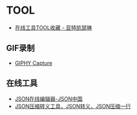 # TOOL

- [在线工具TOOL收藏 - 亚特凯瑟琳](https://www.cnblogs.com/bycnboy/p/9052228.html)

## GIF录制

- [GIPHY Capture](https://giphy.com/apps/giphycapture)

## 在线工具

- [JSON在线编辑器-JSON中国](http://www.json.org.cn/tools/JSONEditorOnline/index.htm)
- [JSON压缩转义工具，JSON转义，JSON压缩一行](https://www.sojson.com/yasuo.html)

~~~txt

~~~